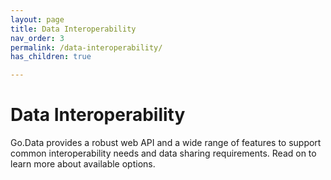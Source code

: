 ```yaml
---
layout: page
title: Data Interoperability
nav_order: 3
permalink: /data-interoperability/
has_children: true

---
```

# Data Interoperability
Go.Data provides a robust web API and a wide range of features to support common interoperability needs and data sharing requirements. Read on to learn more about available options. 
